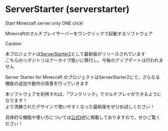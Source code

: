# ServerStarter (serverstarter)

Start Minecraft server only ONE click!

Minecraftのマルチプレイサーバーをワンクリックで起動するソフトウェア

> [!CAUTION]
> 本プロジェクトは[ServerStarter2](https://github.com/CivilTT/ServerStarter2)として最新版がリリースされています<br>
> こちらのリポジトリはアーカイブ扱いに移行し，今後のアップデートは行われません
>
> Server Starter for Minecraft のプロジェクトはServerStarter2にて，さらなる機能の追加や動作の改善を行っていきます
>
> 本ソフトウェアを利用すれば，「ワンクリック」でマルチプレイができるようになります！<br>
> より洗練されたデザインで使いやすくなった最新版をぜひお試しください！
>
> 具体的な機能や使い方については[公式HP](https://server-starter-for-minecraft.github.io)に掲載しておりますので，ぜひご覧ください！


<!--

# 言語を選択(Select language)
<details>
  <summary>
    日本語
  </summary>
  <div>

# Server Starter
ボタンクリックによって簡単にサーバーを立てることができるようにするソフトウェアです。

本ソフトの詳細な機能紹介は[公式サイト](https://civiltt.github.io/ServerStarter/)をご覧ください！


# 使い方

1. `Setup_ServerStarter.msi`を[こちら](https://github.com/CivilTT/ServerStarter/releases/latest/download/Setup_ServerStarter.msi)からダウンロード

1. ダウンロードしたファイルを起動し、デスクトップに`Server Starter`というショートカットが作成されたことを確認

    ![icon](./Images/Init/Icon.png)

1. `Server Starter`を起動

1. プレイヤー名を入力し，「チェック」を押したのちに利用規約に同意

    ![welcome](./Images/Init/WelcomeWindow.png)

1. 起動したいバージョンとワールド名を指定してサーバーを「実行」

    ![main](./Images/Init/MainWindow.png)

1. 初回のサーバー起動時のみEulaへ同意

    ![eula](./Images/Init/Eula.png)

1. 少しするとサーバーの起動が完了．Let's Enjoy!!

    ![server](./Images/Init/Server.png)



# 注意事項

- ServerStarterではJavaの自動インストールはサポートされておりません．

    Javaがインストールされていない場合は以下のような案内が出ますので，指示に沿ってインストールしてください

    サーバーの起動にはJDK（Java Development Kit）が必要です

    ![java-install](./Images/JavaInstall.png)


- サーバー終了時は必ず`stop`を黒いコンソール画面の中で入力し，**ウィンドウの「×ボタン」を押さないで下さい**



# 搭載機能（概要）

詳細な機能の使用方法については[公式サイト](https://civiltt.github.io/ServerStarter/)をご確認ください！

### ワールドのバージョンアップ（画像では1.16.1のワールドを1.19.3にバージョンアップ）

![version-up](./Images/VersionUp.png)

### Spigotの導入

![Spigot](./Images/Spigot.png)

### ワールドごとの各種設定（追加要素ではデータパックや配布ワールドの導入も可能）

![world-settings](./Images/WorldSettings.png)

### ShareWorld（複数人でサーバーを起動する場合のワールド同期機能）

![ShareWorld](./Images/ShareWorld.png)

### 自動ポート開放（ルーターのみ）

![AutoPortMapping](./Images/AutoPortMapping.png)


    
# 利用規約

インストーラに同梱されており、利用開始時にこれに同意する必要があります。

なお利用規約はバージョンの改定とともに、予告なく変更する可能性がありますこと、予めご了承ください。



# 問題が発生した場合

個別の環境における問題については、作者が回答することはありません。

しかし、明らかなシステム側のバグである場合やバグであることが疑われる場合は、恐れ入りますが作者の[TwitterのDM](https://twitter.com/CivilT_T)にそっとご報告いただけますと幸いです。

よろしくお願いいたします。

  </div>
</details>
<details>
  <summary>
    English
  </summary>
  <div>

# Server Starter

You can easily build the Minecraft Multiplay server

Do you want to more infomation about ServerStarter? Let's go to [official site](https://civiltt.github.io/ServerStarter/)!



# How to use

1. Download `Setup_ServerStarter.msi` at [here](https://github.com/CivilTT/ServerStarter/releases/latest/download/Setup_ServerStarter.msi)

1. Start this file and check to create `Server Starter` at your Desktop

    ![icon](./Images/Init/Icon.png)

1. Start `Server Starter`

1. Set your name in Minecraft and push "Check" button, then agree to terms of use

    ![welcome](./Images/Init/WelcomeWindow_en.png)

1. Set the server's version and world name as you like, then "RUN" your server

    ![main](./Images/Init/MainWindow_en.png)

1. Agree eula

    ![eula](./Images/Init/Eula_en.png)

1. A few minutes later, it completed the building server. Let's enjoy your Minecraft!

    ![server](./Images/Init/Server.png)


# Attentions
- This system doesn't support a silenct Java installation.

    If Java is not installed on your PC, you will get the following notice.

    You need JDK (Java Development Kit) to start a server.

    ![java-install](./Images/JavaInstall_en.png)


- When you finish to play Minecraft, you have to type `stop` in server's black window.

    **DO NOT PUSH the "CLOSE BUTTON" in a window.**


# Features

Look at our [official site](https://civiltt.github.io/ServerStarter/) when you want to know about more details of ServerStarter!

### World's Version-up (In this figure, update the world 1.16.1 to 1.19.3)

![version-up](./Images/VersionUp_en.png)

### Import Spigot

![Spigot](./Images/Spigot_en.png)

### Setting for each worlds (In "Additionals" tab, you can install datapacks and cutom maps)

![world-settings](./Images/WorldSettings_en.png)

### ShareWorld (World synchronization system when multiple people start a server)

![ShareWorld](./Images/ShareWorld_en.png)

### Auto Port Mapping (Supported for an only router)

![AutoPortMapping](./Images/AutoPortMapping_en.png)



# Terms of Use

It is included with the installer and you must agree to it when you start using it.

Please note that the terms of use are subject to change without notice as the version is revised.



# TroubleShooting

The author does not answer questions in individual environments.

However, if it is an obvious system bug or suspected one, please kindly report it to the author's [Twitter DM](https://twitter.com/CivilT_T).

Thank you.

  </div>
</details>

-->
